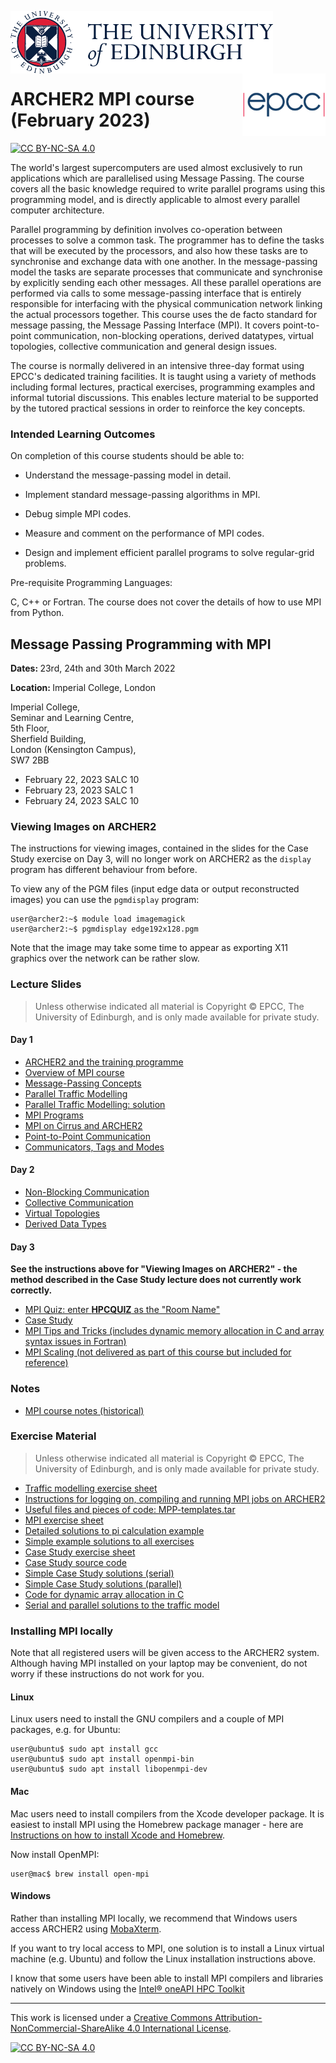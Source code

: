 <img src="./images/eduni_logo.png"  height="100" align="left"> <img src="./images/epcc_logo.jpg" align="right" width="133" height="100">

<br /><br /><br /><br /><br />

# ARCHER2 MPI course (February 2023)

[![CC BY-NC-SA 4.0][cc-by-nc-sa-shield]][cc-by-nc-sa]

The world's largest supercomputers are used almost exclusively to run
applications which are parallelised using Message Passing. The course
covers all the basic knowledge required to write parallel programs
using this programming model, and is directly applicable to almost
every parallel computer architecture.

Parallel programming by definition involves co-operation between
processes to solve a common task. The programmer has to define the
tasks that will be executed by the processors, and also how these
tasks are to synchronise and exchange data with one another. In the
message-passing model the tasks are separate processes that
communicate and synchronise by explicitly sending each other
messages. All these parallel operations are performed via calls to
some message-passing interface that is entirely responsible for
interfacing with the physical communication network linking the actual
processors together. This course uses the de facto standard for
message passing, the Message Passing Interface (MPI). It covers
point-to-point communication, non-blocking operations, derived
datatypes, virtual topologies, collective communication and general
design issues.

The course is normally delivered in an intensive three-day format
using EPCC's dedicated training facilities. It is taught using a
variety of methods including formal lectures, practical exercises,
programming examples and informal tutorial discussions. This enables
lecture material to be supported by the tutored practical sessions in
order to reinforce the key concepts.

<h3>Intended Learning Outcomes</h3>

On completion of this course students should be able to:

 * Understand the message-passing model in detail.

 * Implement standard message-passing algorithms in MPI.

 * Debug simple MPI codes.

 * Measure and comment on the performance of MPI codes.

 * Design and implement efficient parallel programs to solve
regular-grid problems.

Pre-requisite Programming Languages:

C, C++ or Fortran. The course does not cover the details of how to use
MPI from Python.

<h2>Message Passing Programming with MPI</h2>

<p><strong>Dates: </strong>23rd, 24th and 30th March 2022
<p><strong>Location: </strong>Imperial College, London</p>

Imperial College,</br>
Seminar and Learning Centre,</br>
5th Floor,</br>
Sherfield Building,</br>
London (Kensington Campus),</br>
SW7 2BB

*  February 22, 2023 SALC 10
*  February 23, 2023 SALC 1
*  February 24, 2023 SALC 10

<h3>Viewing Images on ARCHER2</h3>

The instructions for viewing images, contained in the slides for the
Case Study exercise on Day 3, will no longer work on ARCHER2 as the
`display` program has different behaviour from before.

To view any of the PGM files (input edge data or output reconstructed
images) you can use the `pgmdisplay` program:

    user@archer2:~$ module load imagemagick
    user@archer2:~$ pgmdisplay edge192x128.pgm

Note that the image may take some time to appear as exporting X11
graphics over the network can be rather slow.

<h3>Lecture Slides</h3>

<p><blockquote>Unless otherwise indicated all material is Copyright
&copy; EPCC, The University of Edinburgh, and is only made available
for private study. </blockquote></p>

<h4>Day 1</h4>

<ul>
<li><a href="https://github.com/EPCCed/archer2-MPI-2023-02-22/raw/main/slides/L00-ARCHER2-Intro.pdf">ARCHER2 and the training programme</a>
<li><a href="https://github.com/EPCCed/archer2-MPI-2023-02-22/raw/main/slides/L00-overview_3day.pdf">Overview of MPI course</a>
<li><a href="https://github.com/EPCCed/archer2-MPI-2023-02-22/raw/main/slides/L01-mpconcepts.pdf">Message-Passing Concepts</a>
<li><a href="https://github.com/EPCCed/archer2-MPI-2023-02-22/raw/main/slides/E01-traffic.pdf">Parallel Traffic Modelling</a>
<li><a href="https://github.com/EPCCed/archer2-MPI-2023-02-22/raw/main/slides/road-solution.pdf">Parallel Traffic Modelling: solution</a>
<li><a href="https://github.com/EPCCed/archer2-MPI-2023-02-22/raw/main/slides/L02-intro.pdf">MPI Programs</a>
<li><a href="https://github.com/EPCCed/archer2-MPI-2023-02-22/raw/main/slides/L03-archer2-cirrus-mpi.pdf">MPI on Cirrus and ARCHER2</a>
<li><a href="https://github.com/EPCCed/archer2-MPI-2023-02-22/raw/main/slides/L04-pt2pt.pdf">Point-to-Point Communication</a>
<li><a href="https://github.com/EPCCed/archer2-MPI-2023-02-22/raw/main/slides/L06-modetagcomm.pdf">Communicators, Tags and Modes</a>
</ul>

<h4>Day 2</h4>

<ul>

<li><a href="https://github.com/EPCCed/archer2-MPI-2023-02-22/raw/main/slides/L07-nonblocking.pdf">Non-Blocking Communication</a>
<li><a href="https://github.com/EPCCed/archer2-MPI-2023-02-22/raw/main/slides/L08-collective.pdf">Collective Communication</a>
<li><a href="https://github.com/EPCCed/archer2-MPI-2023-02-22/raw/main/slides/L09-topology.pdf">Virtual Topologies</a>
<li><a href="https://github.com/EPCCed/archer2-MPI-2023-02-22/raw/main/slides/L10-derivedtypes.pdf">Derived Data Types</a> 

</ul>

<h4>Day 3</h4>

<b>See the instructions above for "Viewing Images on ARCHER2" - the
method described in the Case Study lecture does not currently work
correctly.</b>

<ul>
<li><a href="https://b.socrative.com/login/student/">MPI Quiz: enter <b>HPCQUIZ</b> as the "Room Name"</a>
<li><a href="https://github.com/EPCCed/archer2-MPI-2023-02-22/raw/main/slides/L11-casestudy.pdf">Case Study</a>
<li><a href="https://github.com/EPCCed/archer2-MPI-2023-02-22/raw/main/slides/L12-tipsandtricks.pdf">MPI Tips and Tricks (includes dynamic memory allocation in C and array syntax issues in Fortran)</a>
<li><a href="https://github.com/EPCCed/archer2-MPI-2023-02-22/raw/main/slides/L13-scaling.pdf">MPI Scaling (not delivered as part of this course but included for reference)</a>
</ul>

<h3>Notes</h3>

<ul>
<li><a href="https://github.com/EPCCed/archer2-MPI-2023-02-22/raw/main/notes/MPP-notes.pdf">MPI course notes (historical)</a>
</ul>

<h3>Exercise Material</h3>

<p><blockquote>Unless otherwise indicated all material is Copyright &copy; EPCC, The University of Edinburgh, and is only made available for private study. </blockquote></p>

<ul>
<li><a href="https://github.com/EPCCed/archer2-MPI-2023-02-22/raw/main/exercises/road.pdf">Traffic modelling exercise sheet</a></li>
<li><a href="https://github.com/EPCCed/archer2-MPI-2023-02-22/raw/main/exercises/ARCHER2-MPI-cribsheet.pdf">Instructions for logging on, compiling and running MPI jobs on ARCHER2</a></li>
<li><a href="https://github.com/EPCCed/archer2-MPI-2023-02-22/raw/main/exercises/MPP-templates.tar">Useful files and pieces of code: MPP-templates.tar</a></li>
<li><a href="https://github.com/EPCCed/archer2-MPI-2023-02-22/raw/main/exercises/MPP-exercises.pdf">MPI exercise sheet</a></li>
<li><a href="https://github.com/EPCCed/archer2-MPI-2023-02-22/raw/main/exercises/MPP-pi.tar">Detailed solutions to pi calculation example</a>
<li><a href="https://github.com/EPCCed/archer2-MPI-2023-02-22/raw/main/exercises/MPP-solutions.tar">Simple example solutions to all exercises</a>
<li><a href="https://github.com/EPCCed/archer2-MPI-2023-02-22/raw/main/exercises/MPP-casestudy.pdf">Case Study exercise sheet</a></li>
<li><a href="https://github.com/EPCCed/archer2-MPI-2023-02-22/raw/main/exercises/MPP-casestudy.tar.gz">Case Study source code</a></li>
<li><a href="https://github.com/EPCCed/archer2-MPI-2023-02-22/raw/main/exercises/MPP-caseserial.tar">Simple Case Study solutions (serial)</a></li>
<li><a href="https://github.com/EPCCed/archer2-MPI-2023-02-22/raw/main/exercises/MPP-casesolns.tar">Simple Case Study solutions (parallel)</a></li>
<li><a href="https://github.com/EPCCed/archer2-MPI-2023-02-22/raw/main/exercises/MPP-arralloc.tar">Code for dynamic array allocation in C</a>
<li><a href="https://github.com/EPCCed/archer2-MPI-2023-02-22/raw/main/exercises/MPP-traffic.tar">Serial and parallel solutions to the traffic model</a></li>
</ul>

<h3>Installing MPI locally</h3>

Note that all registered users will be given access to the ARCHER2
system. Although having MPI installed on your laptop may be
convenient, do not worry if these instructions do not work for you.

<h4>Linux</h4>

Linux users need to install the GNU compilers and a couple of MPI packages,
e.g. for Ubuntu:

    user@ubuntu$ sudo apt install gcc
    user@ubuntu$ sudo apt install openmpi-bin
    user@ubuntu$ sudo apt install libopenmpi-dev

<h4>Mac</h4>

Mac users need to install compilers from the Xcode developer
package. It is easiest to install MPI using the Homebrew package
manager - here are [Instructions on how to install Xcode and
Homebrew](https://www.moncefbelyamani.com/how-to-install-xcode-homebrew-git-rvm-ruby-on-mac/).

Now install OpenMPI:

    user@mac$ brew install open-mpi

<h4>Windows</h4>

Rather than installing MPI locally, we recommend that Windows users
access ARCHER2 using
[MobaXterm](https://docs.archer2.ac.uk/user-guide/connecting/#windows).

If you want to try local access to MPI, one solution is to install a
Linux virtual machine (e.g. Ubuntu) and follow the Linux installation
instructions above.

I know that some users have been able to install MPI compilers and libraries natively on Windows using the [Intel® oneAPI HPC Toolkit](https://software.intel.com/content/www/us/en/develop/tools/oneapi/hpc-toolkit.html)

---

This work is licensed under a
[Creative Commons Attribution-NonCommercial-ShareAlike 4.0 International License][cc-by-nc-sa].

[cc-by-nc-sa]: http://creativecommons.org/licenses/by-nc-sa/4.0/
[cc-by-nc-sa-image]: https://licensebuttons.net/l/by-nc-sa/4.0/88x31.png
[cc-by-nc-sa-shield]: https://img.shields.io/badge/License-CC%20BY--NC--SA%204.0-lightgrey.svg

[![CC BY-NC-SA 4.0][cc-by-nc-sa-image]][cc-by-nc-sa]

